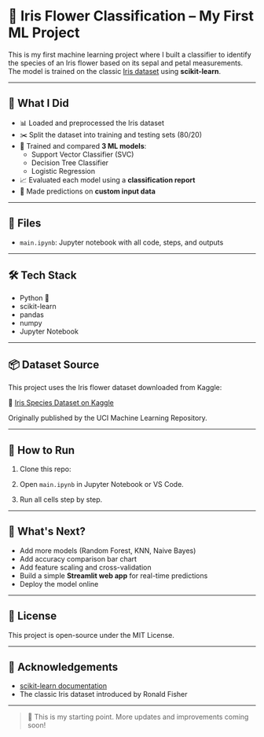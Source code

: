 # 🌸 Iris Flower Classification – My First ML Project

This is my first machine learning project where I built a classifier to identify the species of an Iris flower based on its sepal and petal measurements.  
The model is trained on the classic [Iris dataset](https://en.wikipedia.org/wiki/Iris_flower_data_set) using **scikit-learn**.

---

## 🧠 What I Did

- 📊 Loaded and preprocessed the Iris dataset
- ✂️ Split the dataset into training and testing sets (80/20)
- 🤖 Trained and compared **3 ML models**:
  - Support Vector Classifier (SVC)
  - Decision Tree Classifier
  - Logistic Regression
- 📈 Evaluated each model using a **classification report**
- 🔮 Made predictions on **custom input data**

---

## 📁 Files

- `main.ipynb`: Jupyter notebook with all code, steps, and outputs

---

## 🛠️ Tech Stack

- Python 🐍
- scikit-learn
- pandas
- numpy
- Jupyter Notebook

---

## 📦 Dataset Source

This project uses the Iris flower dataset downloaded from Kaggle:

🔗 [Iris Species Dataset on Kaggle](https://www.kaggle.com/datasets/uciml/iris)

Originally published by the UCI Machine Learning Repository.

---

## 📌 How to Run

1. Clone this repo:

2. Open `main.ipynb` in Jupyter Notebook or VS Code.

3. Run all cells step by step.

---

## 🚀 What's Next?

- Add more models (Random Forest, KNN, Naive Bayes)
- Add accuracy comparison bar chart
- Add feature scaling and cross-validation
- Build a simple **Streamlit web app** for real-time predictions
- Deploy the model online

---

## 📝 License

This project is open-source under the MIT License.

---

## 🙌 Acknowledgements

- [scikit-learn documentation](https://scikit-learn.org/stable/)
- The classic Iris dataset introduced by Ronald Fisher

---

> 🎯 This is my starting point. More updates and improvements coming soon!
